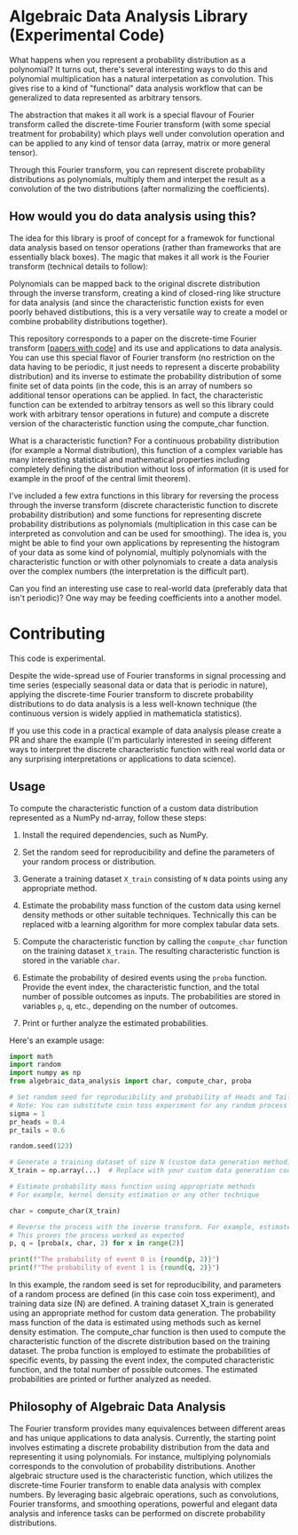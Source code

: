 # Algebraic Data Analysis Library (Experimental Code) 

What happens when you represent a probability distribution as a polynomial? It turns out, there's several interesting ways to do this and polynomial multiplication has a natural interpetation as convolution. This gives rise to a kind of "functional" data analysis workflow that can be generalized to data represented as arbitrary tensors.

The abstraction that makes it all work is a special flavour of Fourier transform called the discrete-time Fourier transform (with some special treatment for probability) which plays well under convolution operation and can be applied to any kind of tensor data (array, matrix or more general tensor). 

Through this Fourier transform, you can represent discrete probability distributions as polynomials, multiply them and interpet the result as a convolution of the two distributions (after normalizing the coefficients). 

## How would you do data analysis using this? 

The idea for this library is proof of concept for a framewok for functional data analysis based on tensor operations (rather than frameworks that are essentially black boxes). The magic that makes it all work is the Fourier transform (technical details to follow):

Polynomials can be mapped back to the original discrete distribution through the inverse transform, creating a kind of closed-ring like structure for data analysis (and since the characteristic function exists for even poorly behaved distibutions, this is a very versatile way to create a model or combine probability distributions together).  

This repository corresponds to a paper on the discrete-time Fourier transform [[papers with code](https://paperswithcode.com/search?q=author%3Adayne+sorvisto)] and its use and applications to data analysis. You can use this special flavor of Fourier transform (no restriction on the data having to be periodic, it just needs to represent a discerte probability distribution) and its inverse to estimate the probability distribution of some finite set of data points (in the code, this is an array of numbers so additional tensor operations can be applied. In fact, the characteristic function can be extended to arbitray tensors as well so this library could work with arbitrary tensor operations in future) and compute a discrete version of the characteristic function using the compute_char function. 

What is a characteristic function? For a continuous probability distribution (for example a Normal distribution), this function of a complex variable has many interesting statistical and mathematical properties including completely defining the distribution without loss of information (it is used for example in the proof of the central limit theorem). 

I've included a few extra functions in this library for reversing the process through the inverse transform (discrete characteristic function to discrete probability distribution) and some functions for representing discrete probability distributions as polynomials (multiplication in this case can be interpreted as convolution and can be used for smoothing). The idea is, you might be able to find your own applications by representing the histogram of your data as some kind of polynomial, multiply polynomials with the characteristic function or with other polynomials to create a data analysis over the complex numbers (the interpretation is the difficult part).

Can you find an interesting use case to real-world data (preferably data that isn't periodic)? One way may be feeding coefficients into a another model. 

# Contributing

This code is experimental. 

Despite the wide-spread use of Fourier transforms in signal processing and time series (especially seasonal data or data that is periodic in nature), applying the discrete-time Fourier transform to discrete probability distributions to do data analysis is a less well-known technique (the continuous version is widely applied in mathematicla statistics).

If you use this code in a practical example of data analysis please create a PR and share the example (I'm particularly interested in seeing different ways to interpret the discrete characteristic function with real world data or any surprising interpretations or applications to data science).

## Usage

To compute the characteristic function of a custom data distribution represented as a NumPy nd-array, follow these steps:

1. Install the required dependencies, such as NumPy.

2. Set the random seed for reproducibility and define the parameters of your random process or distribution.

3. Generate a training dataset `X_train` consisting of `N` data points using any appropriate method.

4. Estimate the probability mass function of the custom data using kernel density methods or other suitable techniques. Technically this can be replaced witb a learning algorithm for more complex tabular data sets.

5. Compute the characteristic function by calling the `compute_char` function on the training dataset `X_train`. The resulting characteristic function is stored in the variable `char`.

6. Estimate the probability of desired events using the `proba` function. Provide the event index, the characteristic function, and the total number of possible outcomes as inputs. The probabilities are stored in variables `p`, `q`, etc., depending on the number of outcomes.

7. Print or further analyze the estimated probabilities.

Here's an example usage:

```python
import math
import random
import numpy as np
from algebraic_data_analysis import char, compute_char, proba

# Set random seed for reproducibility and probability of Heads and Tails for a coin toss experiment.
# Note: You can substitute coin toss experiment for any random process with parameters of your choice.
sigma = 1
pr_heads = 0.4
pr_tails = 0.6

random.seed(123)

# Generate a training dataset of size N (custom data generation method)
X_train = np.array(...)  # Replace with your custom data generation code

# Estimate probability mass function using appropriate methods
# For example, kernel density estimation or any other technique

char = compute_char(X_train)

# Reverse the process with the inverse transform. For example, estimate probability of events using discrete characteristic function
# This proves the process worked as expected 
p, q = [proba(x, char, 2) for x in range(2)]

print(f"The probability of event 0 is {round(p, 2)}")
print(f"The probability of event 1 is {round(q, 2)}")

```

In this example, the random seed is set for reproducibility, and parameters of a random process are defined (in this case coin toss experiment), and training data size (N) are defined. A training dataset X_train is generated using an appropriate method for custom data generation. The probability mass function of the data is estimated using methods such as kernel density estimation. The compute_char function is then used to compute the characteristic function of the discrete distribution based on the training dataset. The proba function is employed to estimate the probabilities of specific events, by passing the event index, the computed characteristic function, and the total number of possible outcomes. The estimated probabilities are printed or further analyzed as needed.

## Philosophy of Algebraic Data Analysis

The Fourier transform provides many equivalences between different areas and has unique applications to data analysis. Currently, the starting point involves estimating a discrete probability distribution from the data and representing it using polynomials. For instance, multiplying polynomials corresponds to the convolution of probability distributions. Another algebraic structure used is the characteristic function, which utilizes the discrete-time Fourier transform to enable data analysis with complex numbers. By leveraging basic algebraic operations, such as convolutions, Fourier transforms, and smoothing operations, powerful and elegant data analysis and inference tasks can be performed on discrete probability distributions.



